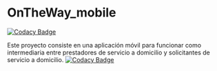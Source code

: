 # OnTheWay_mobile

[![Codacy Badge](https://api.codacy.com/project/badge/Grade/5f8ed9a4601645899b76387bd363d92c)](https://app.codacy.com/gh/AdairHdz/OnTheWay_mobile?utm_source=github.com&utm_medium=referral&utm_content=AdairHdz/OnTheWay_mobile&utm_campaign=Badge_Grade_Settings)

Este proyecto consiste en una aplicación móvil para funcionar como intermediaria entre prestadores de servicio a domicilio y solicitantes de servicio a domicilio.
[![Codacy Badge](https://app.codacy.com/project/badge/Grade/3a2dac2a81874833a3d6c91c368cb8e3)](https://www.codacy.com/gh/AdairHdz/OnTheWay_mobile/dashboard?utm_source=github.com&amp;utm_medium=referral&amp;utm_content=AdairHdz/OnTheWay_mobile&amp;utm_campaign=Badge_Grade)
